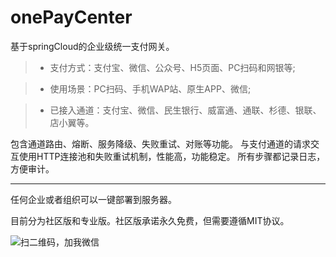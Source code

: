 # onePayCenter
基于springCloud的企业级统一支付网关。


>* 支付方式：支付宝、微信、公众号、H5页面、PC扫码和网银等;

>* 使用场景：PC扫码、手机WAP站、原生APP、微信;

>* 已接入通道：支付宝、微信、民生银行、威富通、通联、杉德、银联、店小翼等。

包含通道路由、熔断、服务降级、失败重试、对账等功能。
与支付通道的请求交互使用HTTP连接池和失败重试机制，性能高，功能稳定。
所有步骤都记录日志，方便审计。


-------

任何企业或者组织可以一键部署到服务器。

目前分为社区版和专业版。社区版承诺永久免费，但需要遵循MIT协议。


![扫二维码，加我微信](https://img-blog.csdn.net/20180517115147393)
